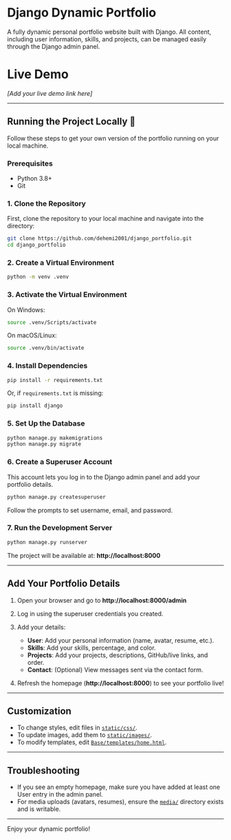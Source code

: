 # Django Dynamic Portfolio

A fully dynamic personal portfolio website built with Django. All content, including user information, skills, and projects, can be managed easily through the Django admin panel.

# Live Demo

*[Add your live demo link here]*

---

## Running the Project Locally 🚀

Follow these steps to get your own version of the portfolio running on your local machine.

### Prerequisites

* Python 3.8+
* Git

### 1. Clone the Repository

First, clone the repository to your local machine and navigate into the directory:
```bash
git clone https://github.com/dehemi2001/django_portfolio.git
cd django_portfolio
```

### 2. Create a Virtual Environment

```bash
python -m venv .venv
```

### 3. Activate the Virtual Environment

On Windows:
```bash
source .venv/Scripts/activate
```
On macOS/Linux:
```bash
source .venv/bin/activate
```

### 4. Install Dependencies

```bash
pip install -r requirements.txt
```
Or, if `requirements.txt` is missing:
```bash
pip install django
```

### 5. Set Up the Database

```bash
python manage.py makemigrations
python manage.py migrate
```

### 6. Create a Superuser Account

This account lets you log in to the Django admin panel and add your portfolio details.
```bash
python manage.py createsuperuser
```
Follow the prompts to set username, email, and password.

### 7. Run the Development Server

```bash
python manage.py runserver
```
The project will be available at: **http://localhost:8000**

---

## Add Your Portfolio Details

1. Open your browser and go to **http://localhost:8000/admin**
2. Log in using the superuser credentials you created.
3. Add your details:
    - **User**: Add your personal information (name, avatar, resume, etc.).
    - **Skills**: Add your skills, percentage, and color.
    - **Projects**: Add your projects, descriptions, GitHub/live links, and order.
    - **Contact**: (Optional) View messages sent via the contact form.

4. Refresh the homepage (**http://localhost:8000**) to see your portfolio live!

---

## Customization

- To change styles, edit files in [`static/css/`](static/css/).
- To update images, add them to [`static/images/`](static/images/).
- To modify templates, edit [`Base/templates/home.html`](Base/templates/home.html).

---

## Troubleshooting

- If you see an empty homepage, make sure you have added at least one User entry in the admin panel.
- For media uploads (avatars, resumes), ensure the [`media/`](media/) directory exists and is writable.

---

Enjoy your dynamic portfolio!